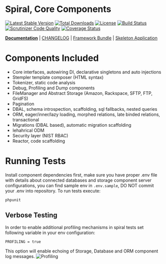 Spiral, Core Components
================================

[![Latest Stable Version](https://poser.pugx.org/spiral/components/v/stable)](https://packagist.org/packages/spiral/components) 
[![Total Downloads](https://poser.pugx.org/spiral/components/downloads)](https://packagist.org/packages/spiral/components)
[![License](https://poser.pugx.org/spiral/components/license)](https://packagist.org/packages/spiral/components)
[![Build Status](https://travis-ci.org/spiral/components.svg?branch=master)](https://travis-ci.org/spiral/components)
[![Scrutinizer Code Quality](https://scrutinizer-ci.com/g/spiral/components/badges/quality-score.png)](https://scrutinizer-ci.com/g/spiral/components/?branch=master)
[![Coverage Status](https://coveralls.io/repos/github/spiral/components/badge.svg?branch=master)](https://coveralls.io/github/spiral/components?branch=master)

<b>[Documentation](http://spiral-framework.com/guide)</b> | [CHANGELOG](/CHANGELOG.md) | [Framework Bundle](https://github.com/spiral/spiral) | [Skeleton Application](https://github.com/spiral/application)

# Components Included
  - Core interfaces, autowiring DI, declarative singletons and auto injections
  - Stempler template composer (HTML syntax)
  - Tokenizer, static code analysis
  - Debug, Profiling and Dump components
  - FileManager and Abstract Storage (Amazon, Rackspace, SFTP, FTP, GridFS)
  - Pagination
  - DBAL, schema introspection, scaffolding, sql fallbacks, nested queries
  - ORM, eager/inner/lazy loading, morphed relations, late binded relations, transactional
  - Migrations (DBAL based), automatic migration scaffolding
  - Iehahrical ODM
  - Security layer (NIST RBAC)
  - Reactor, code scaffolding

# Running Tests
Install component dependencies first, make sure you have proper .env file with details about
connected databases and storage component server configurations, you can find sample env in `.env.sample`,
DO NOT commit your .env into repository. To run tests execute:

```
phpunit
```

## Verbose Testing
In order to enable additional profiling mechanisms in spiral tests set following variable in your 
env configuration:

```
PROFILING = true
```

This option will enable echoing of Storage, Database and ORM component log messages.
![Profiling](http://image.prntscr.com/image/539b6b6ae59a4aceaf86bf1747c994fb.png)
